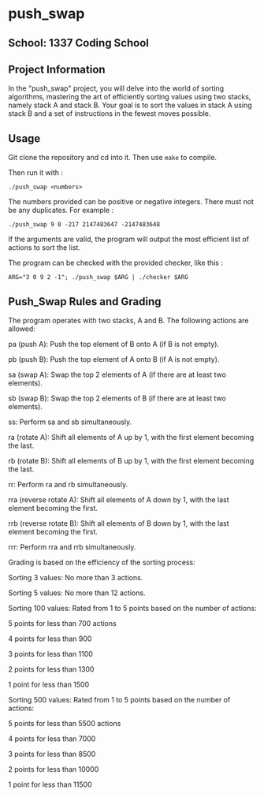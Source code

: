 # push_swap

## School: 1337 Coding School

## Project Information

In the "push_swap" project, you will delve into the world of sorting algorithms, mastering the art of efficiently sorting values using two stacks, namely stack A and stack B. Your goal is to sort the values in stack A using stack B and a set of instructions in the fewest moves possible.

## Usage

Git clone the repository and cd into it. Then use ```make``` to compile.

Then run it with :

```shell
./push_swap <numbers>
```

The numbers provided can be positive or negative integers. There must not be any duplicates. For example :

```shell
./push_swap 9 0 -217 2147483647 -2147483648
```

If the arguments are valid, the program will output the most efficient list of actions to sort the list.

The program can be checked with the provided checker, like this :

```shell
ARG="3 0 9 2 -1"; ./push_swap $ARG | ./checker $ARG
```

## Push_Swap Rules and Grading

The program operates with two stacks, A and B. The following actions are allowed:

pa (push A): Push the top element of B onto A (if B is not empty).

pb (push B): Push the top element of A onto B (if A is not empty).

sa (swap A): Swap the top 2 elements of A (if there are at least two elements).

sb (swap B): Swap the top 2 elements of B (if there are at least two elements).

ss: Perform sa and sb simultaneously.

ra (rotate A): Shift all elements of A up by 1, with the first element becoming the last.

rb (rotate B): Shift all elements of B up by 1, with the first element becoming the last.

rr: Perform ra and rb simultaneously.

rra (reverse rotate A): Shift all elements of A down by 1, with the last element becoming the first.

rrb (reverse rotate B): Shift all elements of B down by 1, with the last element becoming the first.

rrr: Perform rra and rrb simultaneously.

Grading is based on the efficiency of the sorting process:

Sorting 3 values: No more than 3 actions.

Sorting 5 values: No more than 12 actions.

Sorting 100 values: Rated from 1 to 5 points based on the number of actions:

5 points for less than 700 actions

4 points for less than 900

3 points for less than 1100

2 points for less than 1300

1 point for less than 1500

Sorting 500 values: Rated from 1 to 5 points based on the number of actions:

5 points for less than 5500 actions

4 points for less than 7000

3 points for less than 8500

2 points for less than 10000

1 point for less than 11500
